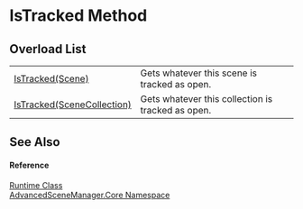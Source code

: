 # IsTracked Method


## Overload List
<table>
<tr>
<td><a href="M_AdvancedSceneManager_Core_Runtime_IsTracked">IsTracked(Scene)</a></td>
<td>Gets whatever this scene is tracked as open.</td></tr>
<tr>
<td><a href="M_AdvancedSceneManager_Core_Runtime_IsTracked_1">IsTracked(SceneCollection)</a></td>
<td>Gets whatever this collection is tracked as open.</td></tr>
</table>

## See Also


#### Reference
<a href="T_AdvancedSceneManager_Core_Runtime">Runtime Class</a>  
<a href="N_AdvancedSceneManager_Core">AdvancedSceneManager.Core Namespace</a>  
